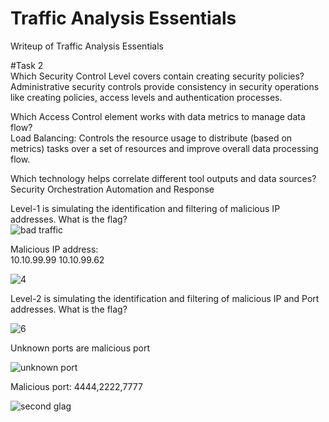 
# Traffic Analysis Essentials

Writeup of Traffic Analysis Essentials

#Task 2 </br>
Which Security Control Level covers contain creating security policies?</br>
Administrative security controls provide consistency in security operations like creating policies, access levels and authentication processes.

Which Access Control element works with data metrics to manage data flow?</br>
Load Balancing: Controls the resource usage to distribute (based on metrics) tasks over a set of resources and improve overall data processing flow.

Which technology helps correlate different tool outputs and data sources?</br>
Security Orchestration Automation and Response


Level-1 is simulating the identification and filtering of malicious IP addresses.
What is the flag? </br>
![bad traffic ](https://user-images.githubusercontent.com/29118886/200153295-46070c5a-aa84-40f9-ac96-a8556fd51885.jpg)

Malicious IP address:  
10.10.99.99
10.10.99.62

![4](https://user-images.githubusercontent.com/29118886/200154455-d136c678-4b1b-4bfd-8875-d41f33b812af.jpg)


Level-2 is simulating the identification and filtering of malicious IP and Port addresses.
What is the flag?</br>

![6](https://user-images.githubusercontent.com/29118886/200154195-52798d29-fa82-498f-be90-d2e5180c0198.jpg)

Unknown ports are malicious port </br>

![unknown port](https://user-images.githubusercontent.com/29118886/200154313-a15e8e0d-2982-4c69-a42a-dc112224b449.jpg)

Malicious port: 4444,2222,7777

![second glag](https://user-images.githubusercontent.com/29118886/200154468-bb342e79-b7ef-43bf-948b-8ac8c41b0731.jpg)

